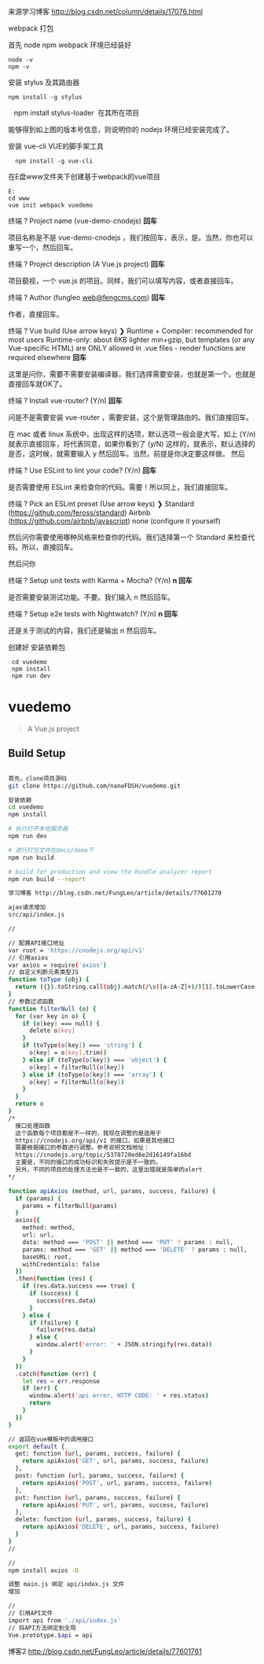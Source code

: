 来源学习博客 
http://blog.csdn.net/column/details/17076.html

webpack 打包

首先 node npm webpack 环境已经装好

    node -v
    npm -v

安装 stylus 及其路由器

    npm install -g stylus
    npm install stylus-loader  在其所在项目

能够得到如上图的版本号信息，则说明你的 nodejs 环境已经安装完成了。

安装 vue-cli VUE的脚手架工具

      npm install -g vue-cli

在E盘www文件夹下创建基于webpack的vue项目

    E:
    cd www
    vue init webpack vuedemo 


终端 ? Project name (vue-demo-cnodejs)  **回车**

项目名称是不是 vue-demo-cnodejs ，我们按回车，表示，是。当然，你也可以重写一个，然后回车。

终端 ? Project description (A Vue.js project) **回车**

项目藐视，一个 vue.js 的项目。同样，我们可以填写内容，或者直接回车。

终端 ? Author (fungleo <web@fengcms.com>) **回车**

作者，直接回车。

终端 ? Vue build (Use arrow keys)
    ❯ Runtime + Compiler: recommended for most users
      Runtime-only: about 6KB lighter min+gzip, but templates (or any Vue-specific HTML) are ONLY allowed in .vue files -
    render functions are required elsewhere **回车**

这里是问你，需要不需要安装编译器，我们选择需要安装，也就是第一个，也就是直接回车就OK了。

终端 ? Install vue-router? (Y/n) **回车**

问是不是需要安装 vue-router ，需要安装，这个是管理路由的。我们直接回车。

在 mac 或者 linux 系统中，出现这样的选项，默认选项一般会是大写，如上 (Y/n) 就表示直接回车，将代表同意，如果你看到了 (y/N) 这样的，就表示，默认选择的是否，这时候，就需要输入 y 然后回车。当然，前提是你决定要这样做。
然后

终端 ? Use ESLint to lint your code? (Y/n) **回车**

是否需要使用 ESLint 来检查你的代码。需要！所以同上，我们直接回车。

终端 ? Pick an ESLint preset (Use arrow keys)
    ❯ Standard (https://github.com/feross/standard)
      Airbnb (https://github.com/airbnb/javascript)
      none (configure it yourself)

然后问你需要使用哪种风格来检查你的代码。我们选择第一个 Standard 来检查代码。所以，直接回车。

然后问你

终端 ? Setup unit tests with Karma + Mocha? (Y/n) **n 回车**

是否需要安装测试功能。不要。我们输入 n 然后回车。

终端 ? Setup e2e tests with Nightwatch? (Y/n)  **n 回车**

还是关于测试的内容，我们还是输出 n 然后回车。


   创建好 安装依赖包

     cd vuedemo
     npm install  
     npm run dev 
     
# vuedemo

> A Vue.js project

## Build Setup

``` bash

首先，clone项目源码
git clone https://github.com/nanaFDSH/vuedemo.git

安装依赖
cd vuedemo
npm install 

# 执行打开本地服务器
npm run dev

# 进行打包文件在docs/demo下
npm run build

# build for production and view the bundle analyzer report
npm run build --report

学习博客 http://blog.csdn.net/FungLeo/article/details/77601270

ajax请求增加
src/api/index.js 

//

// 配置API接口地址
var root = 'https://cnodejs.org/api/v1'
// 引用axios
var axios = require('axios')
// 自定义判断元素类型JS
function toType (obj) {
  return ({}).toString.call(obj).match(/\s([a-zA-Z]+)/)[1].toLowerCase()
}
// 参数过滤函数
function filterNull (o) {
  for (var key in o) {
    if (o[key] === null) {
      delete o[key]
    }
    if (toType(o[key]) === 'string') {
      o[key] = o[key].trim()
    } else if (toType(o[key]) === 'object') {
      o[key] = filterNull(o[key])
    } else if (toType(o[key]) === 'array') {
      o[key] = filterNull(o[key])
    }
  }
  return o
}
/*
  接口处理函数
  这个函数每个项目都是不一样的，我现在调整的是适用于
  https://cnodejs.org/api/v1 的接口，如果是其他接口
  需要根据接口的参数进行调整。参考说明文档地址：
  https://cnodejs.org/topic/5378720ed6e2d16149fa16bd
  主要是，不同的接口的成功标识和失败提示是不一致的。
  另外，不同的项目的处理方法也是不一致的，这里出错就是简单的alert
*/

function apiAxios (method, url, params, success, failure) {
  if (params) {
    params = filterNull(params)
  }
  axios({
    method: method,
    url: url,
    data: method === 'POST' || method === 'PUT' ? params : null,
    params: method === 'GET' || method === 'DELETE' ? params : null,
    baseURL: root,
    withCredentials: false
  })
  .then(function (res) {
    if (res.data.success === true) {
      if (success) {
        success(res.data)
      }
    } else {
      if (failure) {
        failure(res.data)
      } else {
        window.alert('error: ' + JSON.stringify(res.data))
      }
    }
  })
  .catch(function (err) {
    let res = err.response
    if (err) {
      window.alert('api error, HTTP CODE: ' + res.status)
      return
    }
  })
}

// 返回在vue模板中的调用接口
export default {
  get: function (url, params, success, failure) {
    return apiAxios('GET', url, params, success, failure)
  },
  post: function (url, params, success, failure) {
    return apiAxios('POST', url, params, success, failure)
  },
  put: function (url, params, success, failure) {
    return apiAxios('PUT', url, params, success, failure)
  },
  delete: function (url, params, success, failure) {
    return apiAxios('DELETE', url, params, success, failure)
  }
}
//

//
npm install axios -D

调整 main.js 绑定 api/index.js 文件
增加

//
// 引用API文件
import api from './api/index.js'
// 将API方法绑定到全局
Vue.prototype.$api = api

```

博客2 http://blog.csdn.net/FungLeo/article/details/77601761
